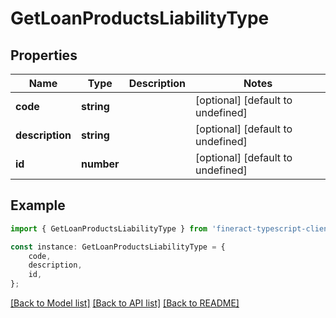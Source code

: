 # GetLoanProductsLiabilityType


## Properties

Name | Type | Description | Notes
------------ | ------------- | ------------- | -------------
**code** | **string** |  | [optional] [default to undefined]
**description** | **string** |  | [optional] [default to undefined]
**id** | **number** |  | [optional] [default to undefined]

## Example

```typescript
import { GetLoanProductsLiabilityType } from 'fineract-typescript-client';

const instance: GetLoanProductsLiabilityType = {
    code,
    description,
    id,
};
```

[[Back to Model list]](../README.md#documentation-for-models) [[Back to API list]](../README.md#documentation-for-api-endpoints) [[Back to README]](../README.md)
